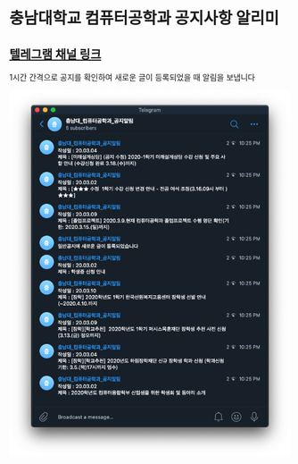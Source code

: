 # 충남대학교 컴퓨터공학과 공지사항 알리미

## [텔레그램 채널 링크](https://t.me/cnu_computer_noti)

1시간 간격으로 공지를 확인하여 새로운 글이 등록되었을 때 알림을 보냅니다

![](screenshot.png)
